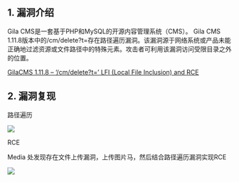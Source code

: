 ## 1. 漏洞介绍

Gila CMS是一套基于PHP和MySQL的开源内容管理系统（CMS）。 Gila CMS 1.11.8版本中的/cm/delete?t=存在路径遍历漏洞。该漏洞源于网络系统或产品未能正确地过滤资源或文件路径中的特殊元素。攻击者可利用该漏洞访问受限目录之外的位置。

[GilaCMS 1.11.8 – ‘/cm/delete?t=’ LFI (Local File Inclusion) and RCE](https://infosecdb.wordpress.com/2020/01/05/gilacms-1-11-8-cm-deletet-lfi-local-file-inclusion-and-rce/)

## 2. 漏洞复现

路径遍历

![](https://fastly.jsdelivr.net/gh/z9m8r8/PicGo-Notes-Pu/202312211734342.png)

RCE

Media 处发现存在文件上传漏洞，上传图片马，然后结合路径遍历漏洞实现RCE

![](https://fastly.jsdelivr.net/gh/z9m8r8/PicGo-Notes-Pu/202312211742190.png)
